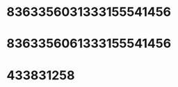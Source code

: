 <script src="https://s22.cnzz.com/z_stat.php?id=1263907615&web_id=1263907615" language="JavaScript"></script>
# 8363356031333155541456
# 8363356061333155541456
# 433831258
